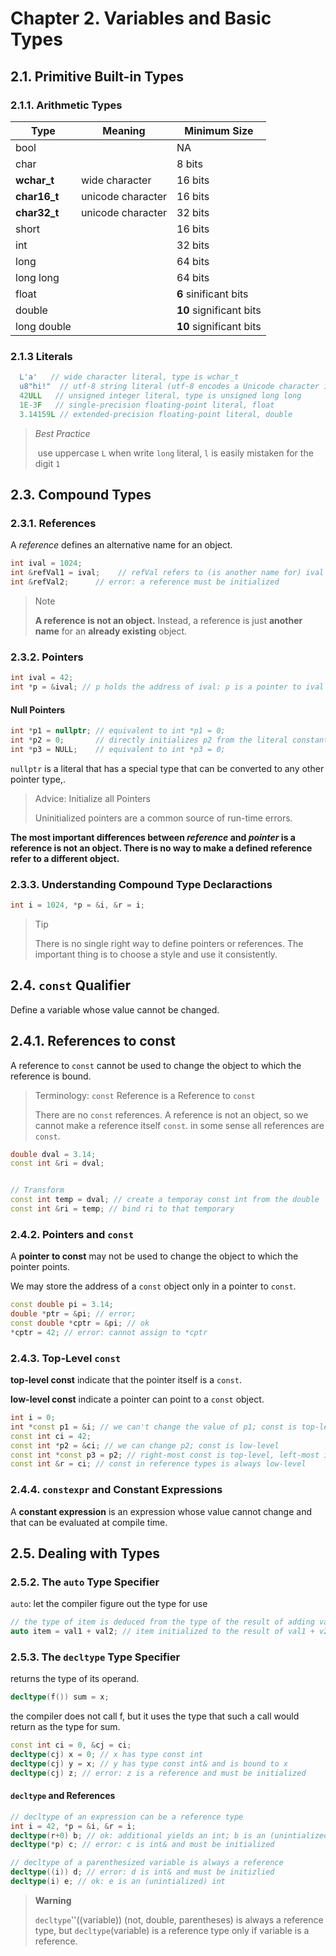 # Chapter 2. Variables and Basic Types

## 2.1. Primitive Built-in Types

### 2.1.1. Arithmetic Types

| Type         | Meaning           | Minimum Size            |
| ------------ | ----------------- | ----------------------- |
| bool         |                   | NA                      |
| char         |                   | 8 bits                  |
| **wchar_t**  | wide character    | 16 bits                 |
| **char16_t** | unicode character | 16 bits                 |
| **char32_t** | unicode character | 32 bits                 |
| short        |                   | 16 bits                 |
| int          |                   | 32 bits                 |
| long         |                   | 64 bits                 |
| long long    |                   | 64 bits                 |
| float        |                   | **6** sinificant bits   |
| double       |                   | **10** significant bits |
| long double  |                   | **10** significant bits |

### 2.1.3 Literals

```cpp
  L'a'   // wide character literal, type is wchar_t
  u8"hi!"  // utf-8 string literal (utf-8 encodes a Unicode character in 8bits)
  42ULL   // unsigned integer literal, type is unsigned long long
  1E-3F   // single-precision floating-point literal, float
  3.14159L // extended-precision floating-point literal, double
```

> _Best Practice_
>
> ​ use uppercase `L` when write `long` literal, `l` is easily mistaken for the digit `1`

## 2.3. Compound Types

### 2.3.1. References

A _reference_ defines an alternative name for an object.

```cpp
int ival = 1024;
int &refVal1 = ival;    // refVal refers to (is another name for) ival
int &refVal2;      // error: a reference must be initialized
```

> Note
>
> **A reference is not an object.** Instead, a reference is just **another name** for an **already existing** object.

### 2.3.2. Pointers

```cpp
int ival = 42;
int *p = &ival; // p holds the address of ival: p is a pointer to ival
```

#### Null Pointers

```cpp
int *p1 = nullptr; // equivalent to int *p1 = 0;
int *p2 = 0;       // directly initializes p2 from the literal constant 0
int *p3 = NULL;    // equivalent to int *p3 = 0;
```

`nullptr` is a literal that has a special type that can be converted to any other pointer type,.

> Advice: Initialize all Pointers
>
> Uninitialized pointers are a common source of run-time errors.

**The most important differences between _reference_ and _pointer_ is a reference is not an object. There is no way to make a defined reference refer to a different object.**

### 2.3.3. Understanding Compound Type Declaractions

```cpp
int i = 1024, *p = &i, &r = i;
```

> Tip
>
> There is no single right way to define pointers or references. The important thing is to choose a style and use it consistently.

## 2.4. `const` Qualifier

Define a variable whose value cannot be changed.

## 2.4.1. References to const

A reference to `const` cannot be used to change the object to which the reference is bound.

> Terminology: `const` Reference is a Reference to `const`
>
> There are no `const` references. A reference is not an object, so we cannot make a reference itself `const`. in some sense all references are `const`.

```cpp
double dval = 3.14;
const int &ri = dval;


// Transform
const int temp = dval; // create a temporay const int from the double
const int &ri = temp; // bind ri to that temporary
```

### 2.4.2. Pointers and `const`

A **pointer to const** may not be used to change the object to which the pointer points.

We may store the address of a `const` object only in a pointer to `const`.

```cpp
const double pi = 3.14;
double *ptr = &pi; // error;
const double *cptr = &pi; // ok
*cptr = 42; // error: cannot assign to *cptr
```

### 2.4.3. Top-Level `const`

**top-level const** indicate that the pointer itself is a `const`.

**low-level const** indicate a pointer can point to a `const` object.

```cpp
int i = 0;
int *const p1 = &i; // we can't change the value of p1; const is top-level
const int ci = 42;
const int *p2 = &ci; // we can change p2; const is low-level
const int *const p3 = p2; // right-most const is top-level, left-most is not
const int &r = ci; // const in reference types is always low-level
```

### 2.4.4. `constexpr` and Constant Expressions

A **constant expression** is an expression whose value cannot change and that can be evaluated at compile time.

## 2.5. Dealing with Types

### 2.5.2. The `auto` Type Specifier

`auto`: let the compiler figure out the type for use

```cpp
// the type of item is deduced from the type of the result of adding val1 and val2
auto item = val1 + val2; // item initialized to the result of val1 + v2
```

### 2.5.3. The `decltype` Type Specifier

returns the type of its operand.

```cpp
decltype(f()) sum = x;
```

the compiler does not call f, but it uses the type that such a call would return as the type for sum.

```cpp
const int ci = 0, &cj = ci;
decltype(cj) x = 0; // x has type const int
decltype(cj) y = x; // y has type const int& and is bound to x
decltype(cj) z; // error: z is a reference and must be initialized
```

#### `decltype` and References

```cpp
// decltype of an expression can be a reference type
int i = 42, *p = &i, &r = i;
decltype(r+0) b; // ok: additional yields an int; b is an (unintialized) int
decltype(*p) c; // error: c is int& and must be initialized

// decltype of a parenthesized variable is always a reference
decltype((i)) d; // error: d is int& and must be initizlied
decltype(i) e; // ok: e is an (unintialized) int
```

> **Warning**
>
> `decltype`''((variable)) (not, double, parentheses) is always a reference type, but `decltype`(variable) is a reference type only if variable is a reference.
